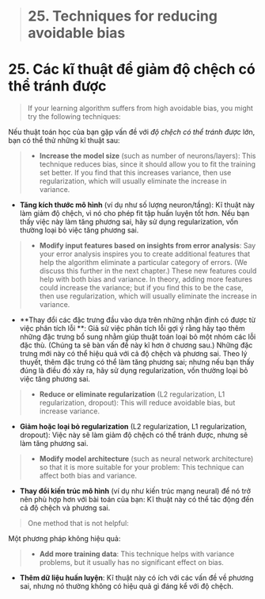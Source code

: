 > # 25. Techniques for reducing avoidable bias

# 25. Các kĩ thuật để giảm độ chệch có thể tránh được

> If your learning algorithm suffers from high avoidable bias, you might try the following techniques:

Nếu thuật toán học của bạn gặp vấn đề với *độ chệch có thể tránh được* lớn, bạn có thể thử những kĩ thuật sau:

> * **Increase the model size** (such as number of neurons/layers): This technique reduces bias, since it should allow you to fit the training set better. If you find that this increases variance, then use regularization, which will usually eliminate the increase in variance.

* **Tăng kích thước mô hình** (ví dụ như số lượng neuron/tầng): Kĩ thuật này làm giảm độ chệch, vì nó cho phép fit tập huấn luyện tốt hơn. Nếu bạn thấy việc này làm tăng phương sai, hãy sử dụng regularization, vốn thường loại bỏ việc tăng phương sai.

> * **Modify input features based on insights from error analysis**: Say your error analysis inspires you to create additional features that help the algorithm eliminate a particular category of errors. (We discuss this further in the next chapter.) These new features could help with both bias and variance. In theory, adding more features could increase the variance; but if you find this to be the case, then use regularization, which will usually eliminate the increase in variance.

* **Thay đổi các đặc trưng đầu vào dựa trên những nhận định có được từ việc phân tích lỗi **: Giả sử việc phân tích lỗi gợi ý rằng hãy tạo thêm những đặc trưng bổ sung nhằm giúp thuật toán loại bỏ một nhóm các lỗi đặc thù. (Chúng ta sẽ bàn vấn đề này kĩ hơn ở chương sau.) Những đặc trưng mới này có thể hiệu quả với cả độ chệch và phương sai. Theo lý thuyết, thêm đặc trưng có thể làm tăng phương sai; nhưng nếu bạn thấy đúng là điều đó xảy ra, hãy sử dụng regularization, vốn thường loại bỏ việc tăng phương sai.

> * **Reduce or eliminate regularization** (L2 regularization, L1 regularization, dropout): This will reduce avoidable bias, but increase variance.

* **Giảm hoặc loại bỏ regularization** (L2 regularization, L1 regularization, dropout): Việc này sẽ làm giảm độ chệch có thể tránh được, nhưng sẽ làm tăng phương sai.

> * **Modify model architecture** (such as neural network architecture) so that it is more suitable for your problem: This technique can affect both bias and variance.

* **Thay đổi kiến trúc mô hình** (ví dụ như kiến trúc mạng neural) để nó trở nên phù hợp hơn với bài toán của bạn: Kĩ thuật này có thể tác động đến cả độ chệch và phương sai.

> One method that is not helpful:

Một phương pháp không hiệu quả:

> * **Add more training data**: This technique helps with variance problems, but it usually has no significant effect on bias.

* **Thêm dữ liệu huấn luyện**: Kĩ thuật này có ích với các vấn đề về phương sai, nhưng nó thường không có hiệu quả gì đáng kể với độ chệch.
